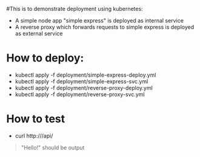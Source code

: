 #This is to demonstrate deployment using kubernetes:

- A simple node app "simple express" is deployed as internal service
- A reverse proxy which forwards requests to simple express is deployed as external service

# How to deploy:
- kubectl apply -f deployment/simple-express-deploy.yml
- kubectl apply -f deployment/simple-express-svc.yml
- kubectl apply -f deployment/reverse-proxy-deploy.yml
- kubectl apply -f deployment/reverse-proxy-svc.yml

# How to test

- curl http://<external-ip-simple-reverse-proxy-service>/api/
> "Hello!"  should be output

